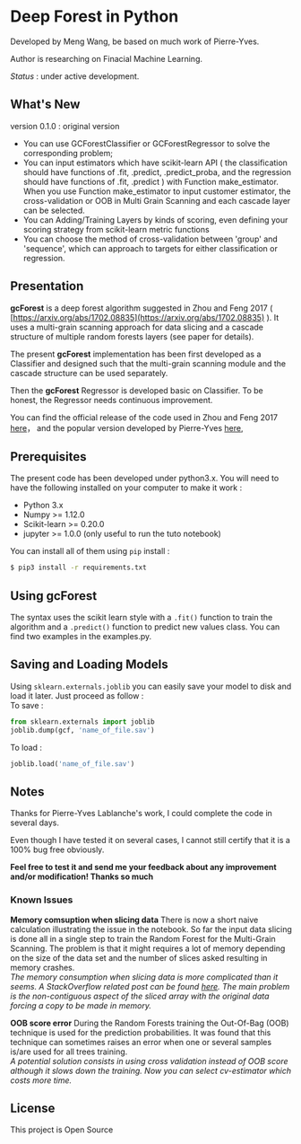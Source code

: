 # Deep Forest in Python
Developed by Meng Wang, be based on much work of Pierre-Yves.

Author is researching on Finacial Machine Learning.

*Status* : under active development.

## What's New
version 0.1.0 : original version

* You can use GCForestClassifier or GCForestRegressor to solve the corresponding problem;
* You can input estimators which have scikit-learn API ( the classification should have functions of .fit, .predict, .predict_proba, and the regression should have functions of .fit, .predict ) with Function make_estimator. When you use Function make_estimator to input customer estimator, the cross-validation or OOB in Multi Grain Scanning and each cascade layer can be selected.
* You can Adding/Training Layers by kinds of scoring, even defining your scoring strategy from scikit-learn metric functions
* You can choose the method of cross-validation between 'group' and 'sequence', which can approach to targets for either classification or regression.


## Presentation
**gcForest** is a deep forest algorithm suggested in Zhou and Feng 2017 ( [https://arxiv.org/abs/1702.08835](https://arxiv.org/abs/1702.08835) ). It uses a multi-grain scanning approach for data slicing and a cascade structure of multiple random forests layers (see paper for details).

The present **gcForest** implementation has been first developed as a Classifier and designed such that the multi-grain scanning module and the cascade structure can be used separately. 

Then the **gcForest** Regressor is developed basic on Classifier.  To be honest, the Regressor needs continuous improvement.

You can find the official release of the code used in Zhou and Feng 2017 [here](https://github.com/kingfengji/gcforest)，
and the popular version developed by Pierre-Yves [here](https://github.com/pylablanche/gcForest),


## Prerequisites

The present code has been developed under python3.x. You will need to have the following installed on your computer to make it work :

* Python 3.x
* Numpy >= 1.12.0
* Scikit-learn >= 0.20.0
* jupyter >= 1.0.0 (only useful to run the tuto notebook)

You can install all of them using `pip` install :

```sh
$ pip3 install -r requirements.txt
```

## Using gcForest

The syntax uses the scikit learn style with a `.fit()` function to train the algorithm and a `.predict()` function to predict new values class. You can find two examples in the examples.py.


## Saving and Loading Models

Using `sklearn.externals.joblib` you can easily save your model to disk and load it later. Just proceed as follow :<br>
To save :
```python
from sklearn.externals import joblib
joblib.dump(gcf, 'name_of_file.sav')
```
To load :
```python
joblib.load('name_of_file.sav')
```

## Notes
Thanks for Pierre-Yves Lablanche's work, I could complete the code in several days.

Even though I have tested it on several cases, I cannot still certify that it is a 100% bug free obviously.

**Feel free to test it and send me your feedback about any improvement and/or modification! Thanks so much**

### Known Issues

**Memory comsuption when slicing data**
There is now a short naive calculation illustrating the issue in the notebook.
So far the input data slicing is done all in a single step to train the Random Forest for the Multi-Grain Scanning. The problem is that it might requires a lot of memory depending on the size of the data set and the number of slices asked resulting in memory crashes.<br>
*The memory consumption when slicing data is more complicated than it seems. A StackOverflow related post can be found [here](https://stackoverflow.com/questions/43822413/numpy-minimum-memory-usage-when-slicing-images).
The main problem is the non-contiguous aspect of the sliced array with the original data forcing a copy to be made in memory.*

**OOB score error**
During the Random Forests training the Out-Of-Bag (OOB) technique is used for the prediction probabilities. It was found that this technique can sometimes raises an error when one or several samples is/are used for all trees training.<br>
*A potential solution consists in using cross validation instead of OOB score although it slows down the training. Now you can select cv-estimator which costs more time.*


## License
This project is Open Source
